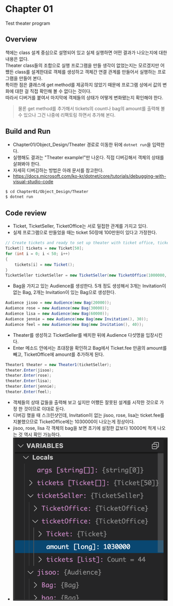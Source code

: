 # Chapter 01

Test theater program

## Overview

책에는 class 설계 중심으로 설명되어 있고 실제 실행하면 어떤 결과가 나오는지에 대한 내용은 없다.\
Theater class들의 조합으로 실행 프로그램을 만들 생각이 없었는지는 모르겠지만
어쨌든 class를 설계한대로 객체를 생성하고 객체간 연결 관계를 만들어서 실행하는 프로그램을 만들어 본다.\
특이한 점은 클래스에 get method를 제공하지 않았기 때문에
프로그램 상에서 값의 변화에 대한 걸 직접 확인해 볼 수 없다는 것이다.\
따라서 디버거를 붙여서 마지막에 객체들의 상태가 어떻게 변화됐는지 확인해야 한다.

> 물론 get method를 추가해서 tickets의 count나 bag의 amount를 출력해 볼 수 있으나 그건 나중에 리팩토링 하면서 추가해 본다.

## Build and Run

- Chapter01/Object_Design/Theater 경로로 이동한 뒤에 `dotnet run`을 입력한다.
- 실행해도 결과는 "Theater example!"만 나온다. 직접 디버깅해서 객체의 상태를 살펴봐야 한다.
- 자세히 디버깅하는 방법은 아래 문서를 참고한다.
- https://docs.microsoft.com/ko-kr/dotnet/core/tutorials/debugging-with-visual-studio-code

``` bash
$ cd Chapter01/Object_Design/Theater
$ dotnet run
```


## Code review

- Ticket, TicketSeller, TicketOffice는 서로 밀접한 관계를 가지고 있다.
- 실제 프로그램으로 만들었을 때는 ticket 50장에 100만원이 있다고 가정한다.

``` csharp
// Create tickets and ready to set up theater with ticket office, ticket seller
Ticket[] tickets = new Ticket[50];
for (int i = 0; i < 50; i++)
{
    tickets[i] = new Ticket();
}
TicketSeller ticketSeller = new TicketSeller(new TicketOffice(1000000, tickets));
```

- Bag을 가지고 있는 Audience를 생성한다. 5개 정도 생성해서 3개는 Invitation이 없는 Bag, 2개는 Invitation이 있는 Bag으로 생성한다.

``` csharp
Audience jisoo = new Audience(new Bag(20000));
Audience rose = new Audience(new Bag(30000));
Audience lisa = new Audience(new Bag(60000));
Audience jennie = new Audience(new Bag(new Invitation(), 30));
Audience feel = new Audience(new Bag(new Invitation(), 40));
```

- Theater를 생성하고 TicketSeller를 배치한 뒤에 Audience 다섯명을 입장시킨다.
- Enter 메소드 안에서는 초대장을 확인하고 Bag에서 Ticket.fee 만큼의 amount를 빼고, TicketOffice에 amount를 추가하게 된다.

``` csharp
Theater1 theater = new Theater1(ticketSeller);
theater.Enter(jisoo);
theater.Enter(rose);
theater.Enter(lisa);
theater.Enter(jennie);
theater.Enter(feel);
```

- 객체들의 상태 값들을 출력해 보고 싶지만 어쨌든 잘못된 설계를 시작한 것으로 가정 한 것이므로 이대로 둔다.
- 디버깅 했을 때 스크린샷인데, Invitation이 없는 jisoo, rose, lisa는 ticket.fee를 지불했으므로 TicketOffice에는 1030000이 나오는게 정상이다.
- jisoo, rose, lisa 각 객체의 bag을 보면 초기에 설정한 값보다 10000씩 적게 나오는 것 역시 확인 가능하다.
- ![debugging](debugging.png)

